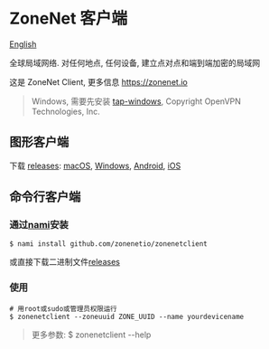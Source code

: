 # ZoneNet 客户端

[English](README.md)

全球局域网络. 对任何地点, 任何设备, 建立点对点和端到端加密的局域网

这是 ZoneNet Client, 更多信息 https://zonenet.io

> Windows, 需要先安装 [tap-windows](http://swupdate.openvpn.net/community/releases/tap-windows-9.21.2.exe), Copyright OpenVPN Technologies, Inc.

## 图形客户端

下载 [releases](https://github.com/zonenetio/zonenetclient/releases): [macOS](https://github.com/txthinking/brook/releases/download/v20201111/ZoneNet.dmg), [Windows](https://github.com/txthinking/brook/releases/download/v20201111/ZoneNet.exe), [Android](https://zonenet.io/download), [iOS](https://zonenet.io/download)

## 命令行客户端

### 通过[nami](https://github.com/txthinking/nami)安装

```
$ nami install github.com/zonenetio/zonenetclient
```

或直接下载二进制文件[releases](https://github.com/zonenetio/zonenetclient/releases)

### 使用

```
# 用root或sudo或管理员权限运行
$ zonenetclient --zoneuuid ZONE_UUID --name yourdevicename
```

> 更多参数: $ zonenetclient --help
